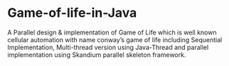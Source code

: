 # Game-of-life-in-Java
A Parallel design & implementation of Game of Life which is well known cellular automation with name conway’s game of
life including  Sequential Implementation, Multi-thread version using Java-Thread and 
parallel implementation  using Skandium parallel skeleton framework. 
